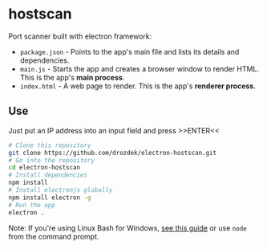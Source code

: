 # hostscan 

Port scanner built with electron framework:

- `package.json` - Points to the app's main file and lists its details and dependencies.
- `main.js` - Starts the app and creates a browser window to render HTML. This is the app's **main process**.
- `index.html` - A web page to render. This is the app's **renderer process**.

## Use

Just put an IP address into an input field and press >>ENTER<<

```bash
# Clone this repository
git clone https://github.com/drozdek/electron-hostscan.git
# Go into the repository
cd electron-hostscan
# Install dependencies
npm install
# Install electronjs globally
npm install electron -g
# Run the app
electron .
```

Note: If you're using Linux Bash for Windows, [see this guide](https://www.howtogeek.com/261575/how-to-run-graphical-linux-desktop-applications-from-windows-10s-bash-shell/) or use `node` from the command prompt.

